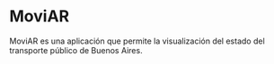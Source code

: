 # MoviAR
MoviAR es una aplicación que permite la visualización del estado del transporte público de Buenos Aires.
